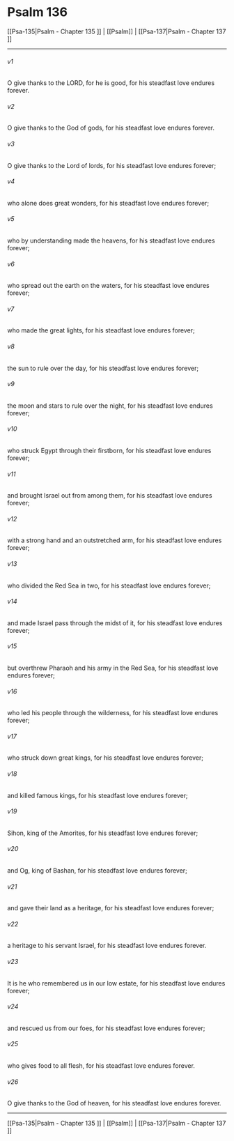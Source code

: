# Psalm 136

[[Psa-135|Psalm - Chapter 135 ]] | [[Psalm]] | [[Psa-137|Psalm - Chapter 137 ]]
***

###### v1
O give thanks to the LORD, for he is good, for his steadfast love endures forever.
###### v2
O give thanks to the God of gods, for his steadfast love endures forever.
###### v3
O give thanks to the Lord of lords, for his steadfast love endures forever;
###### v4
who alone does great wonders, for his steadfast love endures forever;
###### v5
who by understanding made the heavens, for his steadfast love endures forever;
###### v6
who spread out the earth on the waters, for his steadfast love endures forever;
###### v7
who made the great lights, for his steadfast love endures forever;
###### v8
the sun to rule over the day, for his steadfast love endures forever;
###### v9
the moon and stars to rule over the night, for his steadfast love endures forever;
###### v10
who struck Egypt through their firstborn, for his steadfast love endures forever;
###### v11
and brought Israel out from among them, for his steadfast love endures forever;
###### v12
with a strong hand and an outstretched arm, for his steadfast love endures forever;
###### v13
who divided the Red Sea in two, for his steadfast love endures forever;
###### v14
and made Israel pass through the midst of it, for his steadfast love endures forever;
###### v15
but overthrew Pharaoh and his army in the Red Sea, for his steadfast love endures forever;
###### v16
who led his people through the wilderness, for his steadfast love endures forever;
###### v17
who struck down great kings, for his steadfast love endures forever;
###### v18
and killed famous kings, for his steadfast love endures forever;
###### v19
Sihon, king of the Amorites, for his steadfast love endures forever;
###### v20
and Og, king of Bashan, for his steadfast love endures forever;
###### v21
and gave their land as a heritage, for his steadfast love endures forever;
###### v22
a heritage to his servant Israel, for his steadfast love endures forever.
###### v23
It is he who remembered us in our low estate, for his steadfast love endures forever;
###### v24
and rescued us from our foes, for his steadfast love endures forever;
###### v25
who gives food to all flesh, for his steadfast love endures forever.
###### v26
O give thanks to the God of heaven, for his steadfast love endures forever.

***

[[Psa-135|Psalm - Chapter 135 ]] | [[Psalm]] | [[Psa-137|Psalm - Chapter 137 ]]
